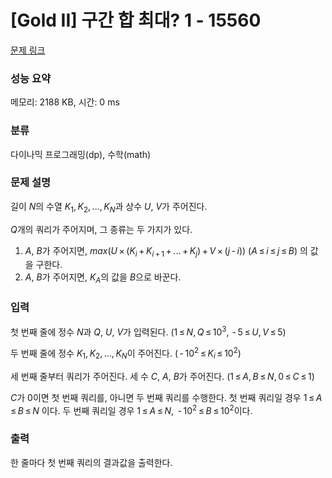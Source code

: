 # [Gold II] 구간 합 최대? 1 - 15560 

[문제 링크](https://www.acmicpc.net/problem/15560) 

### 성능 요약

메모리: 2188 KB, 시간: 0 ms

### 분류

다이나믹 프로그래밍(dp), 수학(math)

### 문제 설명

<p>길이 <em>N</em>의 수열 <em>K</em><sub>1</sub>, <em>K</em><sub>2</sub>, ..., <em>K</em><sub><em>N</em></sub>과 상수 <em>U</em>, <em>V</em>가 주어진다.</p>

<p><em>Q</em>개의 쿼리가 주어지며, 그 종류는 두 가지가 있다.</p>

<ol>
	<li><em>A</em>, <em>B</em>가 주어지면, <em>max</em>(<em>U</em> × (<em>K</em><sub><em>i</em></sub> + <em>K</em><sub><em>i</em> + 1</sub> + ... + <em>K</em><sub><em>j</em></sub>) + <em>V</em> × (<em>j</em> - <em>i</em>)) (<em>A</em> ≤ <em>i</em> ≤ <em>j</em> ≤ <em>B</em>) 의 값을 구한다.</li>
	<li><em>A</em>, <em>B</em>가 주어지면, <em>K</em><sub><em>A</em></sub>의 값을 <em>B</em>으로 바꾼다.</li>
</ol>

### 입력 

 <p>첫 번째 줄에 정수 <em>N</em>과 <em>Q</em>, <em>U</em>, <em>V</em>가 입력된다. (1 ≤ <em>N</em>, <em>Q</em> ≤ 10<sup>3</sup>,  - 5 ≤ <em>U</em>, <em>V</em> ≤ 5)</p>

<p>두 번째 줄에 정수 <em>K</em><sub>1</sub>, <em>K</em><sub>2</sub>, ..., <em>K</em><sub><em>N</em></sub>이 주어진다. ( - 10<sup>2</sup> ≤ <em>K</em><sub><em>i</em></sub> ≤ 10<sup>2</sup>)</p>

<p>세 번째 줄부터 쿼리가 주어진다. 세 수 <em>C</em>, <em>A</em>, <em>B</em>가 주어진다. (1 ≤ <em>A</em>, <em>B</em> ≤ <em>N</em>, 0 ≤ <em>C</em> ≤ 1)</p>

<p><em>C</em>가 0이면 첫 번째 쿼리를, 아니면 두 번째 쿼리를 수행한다. 첫 번째 쿼리일 경우 1 ≤ <em>A</em> ≤ <em>B</em> ≤ <em>N</em> 이다. 두 번째 쿼리일 경우 1 ≤ <em>A</em> ≤ <em>N</em>,  - 10<sup>2</sup> ≤ <em>B</em> ≤ 10<sup>2</sup>이다.</p>

### 출력 

 <p>한 줄마다 첫 번째 쿼리의 결과값을 출력한다.</p>

